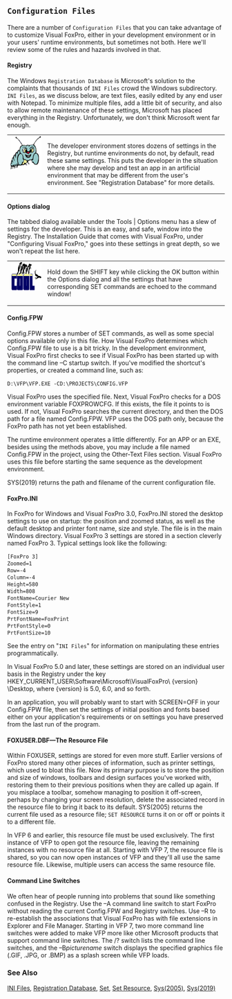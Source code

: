 ## `Configuration Files`

There are a number of `Configuration Files` that you can take advantage of to customize Visual FoxPro, either in your development environment or in your users' runtime environments, but sometimes not both. Here we'll review some of the rules and hazards involved in that.

#### Registry

The Windows `Registration Database` is Microsoft's solution to the complaints that thousands of `INI Files` crowd the Windows subdirectory. `INI Files`, as we discuss below, are text files, easily edited by any end user with Notepad. To minimize multiple files, add a little bit of security, and also to allow remote maintenance of these settings, Microsoft has placed everything in the Registry. Unfortunately, we don't think Microsoft went far enough. 

<table>
<tr>
  <td width="17%" valign="top">
<img width="95" height="78" src="bug.gif">
  </td>
  <td width="83%">
  <p>The developer environment stores dozens of settings in the Registry, but runtime environments do not, by default, read these same settings. This puts the developer in the situation where she may develop and test an app in an artificial environment that may be different from the user's environment. See &quot;Registration Database&quot; for more details.</p>
  </td>
 </tr>
</table>

#### Options dialog

The tabbed dialog available under the Tools \| Options menu has a slew of settings for the developer. This is an easy, and safe, window into the Registry. The Installation Guide that comes with Visual FoxPro, under "Configuring Visual FoxPro," goes into these settings in great depth, so we won't repeat the list here.

<table>
<tr>
  <td width="17%" valign="top">
<img width="114" height="66" src="cool.gif">
  </td>
  <td width="83%">
  <p>Hold down the SHIFT key while clicking the OK button within the Options dialog and all the settings that have corresponding SET commands are echoed to the command window!</p>
  </td>
 </tr>
</table>

#### Config.FPW 

Config.FPW stores a number of SET commands, as well as some special options available only in this file. How Visual FoxPro determines which Config.FPW file to use is a bit tricky. In the development environment, Visual FoxPro first checks to see if Visual FoxPro has been started up with the command line &ndash;C startup switch. If you've modified the shortcut's properties, or created a command line, such as:

```foxpro
D:\VFP\VFP.EXE -CD:\PROJECTS\CONFIG.VFP
```
Visual FoxPro uses the specified file. Next, Visual FoxPro checks for a DOS environment variable FOXPROWCFG. If this exists, the file it points to is used. If not, Visual FoxPro searches the current directory, and then the DOS path for a file named Config.FPW. VFP uses the DOS path only, because the FoxPro path has not yet been established.

The runtime environment operates a little differently. For an APP or an EXE, besides using the methods above, you may include a file named Config.FPW in the project, using the Other-Text Files section. Visual FoxPro uses this file before starting the same sequence as the development environment.

SYS(2019) returns the path and filename of the current configuration file.

#### FoxPro.INI 

In FoxPro for Windows and Visual FoxPro 3.0, FoxPro.INI stored the desktop settings to use on startup: the position and zoomed status, as well as the default desktop and printer font name, size and style. The file is in the main Windows directory. Visual FoxPro 3 settings are stored in a section cleverly named FoxPro 3. Typical settings look like the following:

```foxpro
[FoxPro 3]
Zoomed=1
Row=-4
Column=-4
Height=580
Width=808
FontName=Courier New
FontStyle=1
FontSize=9
PrtFontName=FoxPrint
PrtFontStyle=0
PrtFontSize=10
```
See the entry on "`INI Files`" for information on manipulating these entries programmatically.

In Visual FoxPro 5.0 and later, these settings are stored on an individual user basis in the Registry under the key HKEY_CURRENT_USER\Software\Microsoft\VisualFoxPro\ \{version} \Desktop, where \{version} is 5.0, 6.0, and so forth.

In an application, you will probably want to start with SCREEN=OFF in your Config.FPW file, then set the settings of initial position and fonts based either on your application's requirements or on settings you have preserved from the last run of the program. 

#### FOXUSER.DBF&mdash;The Resource File

Within FOXUSER, settings are stored for even more stuff. Earlier versions of FoxPro stored many other pieces of information, such as printer settings, which used to bloat this file. Now its primary purpose is to store the position and size of windows, toolbars and design surfaces you've worked with, restoring them to their previous positions when they are called up again. If you misplace a toolbar, somehow managing to position it off-screen, perhaps by changing your screen resolution, delete the associated record in the resource file to bring it back to its default. SYS(2005) returns the current file used as a resource file; `SET RESOURCE` turns it on or off or points it to a different file.

In VFP 6 and earlier, this resource file must be used exclusively. The first instance of VFP to open got the resource file, leaving the remaining instances with no resource file at all. Starting with VFP 7, the resource file is shared, so you can now open instances of VFP and they'll all use the same resource file. Likewise, multiple users can access the same resource file. 

#### Command Line Switches

We often hear of people running into problems that sound like something confused in the Registry. Use the &ndash;A command line switch to start FoxPro without reading the current Config.FPW and Registry switches. Use &ndash;R to re-establish the associations that Visual FoxPro has with file extensions in Explorer and File Manager. Starting in VFP 7, two more command line switches were added to make VFP more like other Microsoft products that support command line switches. The /? switch lists the command line switches, and the &ndash;B*picturename* switch displays the specified graphics file (.GIF, .JPG, or .BMP) as a splash screen while VFP loads. 

### See Also

[INI Files](s4g301.md), [Registration Database](s4g300.md), [Set](s4g126.md), [Set Resource](s4g276.md), [Sys(2005)](s4g276.md), [Sys(2019)](s4g172.md)